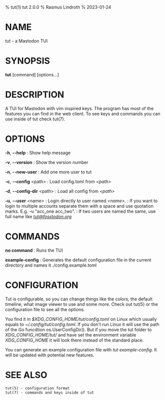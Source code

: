 % tut(1) tut 2.0.0
% Rasmus Lindroth
% 2023-01-24

# NAME
tut - a Mastodon TUI

# SYNOPSIS
**tut** [command] [options...]

# DESCRIPTION
A TUI for Mastodon with vim inspired keys. The program has most of the features you can find in the web client.
To see keys and commands you can use inside of tut check tut(7).

# OPTIONS

**-h**, **\--help**
: Show help message

**-v**, **\--version**
: Show the version number

**-n**, **\--new-user**
: Add one more user to tut

**-c**,  **\--config** \<path\>
: Load config.toml from *\<path\>*

**-d**,  **\--config-dir** \<path\>
: Load all config from *\<path\>*

**-u**,  **\--user** \<name\>
: Login directly to user named *\<name\>*.
: If you want to login to multiple accounts separate them with a space and use quotation marks. E.g. -u "acc_one acc_two".
: If two users are named the same, use full name like *tut@fosstodon.org*

# COMMANDS

**no command**
: Runs the TUI

**example-config**
: Generates the default configuration file in the current directory and names it ./config.example.toml

# CONFIGURATION
Tut is configurable, so you can change things like the colors, the default timeline, what image viewer to use and some more. Check out tut(5) or the configuration file to see all the options.

You find it in *$XDG_CONFIG_HOME/tut/config.toml* on Linux which usually equals to *~/.config/tut/config.toml*.
If you don't run Linux it will use the path of the Go funcdtion os.UserConfigDir().
But if you move the tut folder to *XDG_CONFIG_HOME/tut/* and have set the environment variable *XDG_CONFIG_HOME*
it will look there instead of the standard place.

You can generate an example configuration file with *tut example-config*. It will be updated with potential new features.

# SEE ALSO
    tut(5) - configuration format
    tut(7) - commands and keys inside of tut

